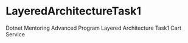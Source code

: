# LayeredArchitectureTask1
Dotnet Mentoring Advanced Program Layered Architecture Task1 Cart Service
